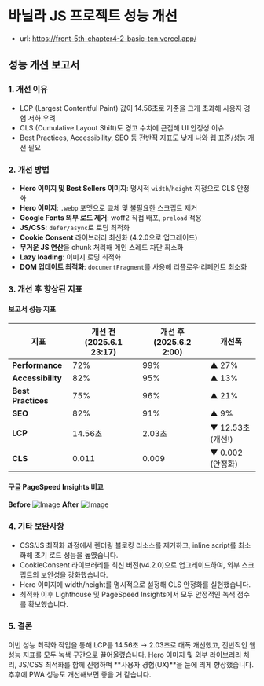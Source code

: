 # 바닐라 JS 프로젝트 성능 개선

- url: https://front-5th-chapter4-2-basic-ten.vercel.app/

## 성능 개선 보고서

### 1. 개선 이유

- LCP (Largest Contentful Paint) 값이 14.56초로 기준을 크게 초과해 사용자 경험 저하 우려
- CLS (Cumulative Layout Shift)도 경고 수치에 근접해 UI 안정성 이슈
- Best Practices, Accessibility, SEO 등 전반적 지표도 낮게 나와 웹 표준/성능 개선 필요

### 2. 개선 방법

- **Hero 이미지 및 Best Sellers 이미지**: 명시적 `width`/`height` 지정으로 CLS 안정화
- **Hero 이미지**: `.webp` 포맷으로 교체 및 불필요한 스크립트 제거
- **Google Fonts 외부 로드 제거**: woff2 직접 배포, `preload` 적용
- **JS/CSS**: `defer/async`로 로딩 최적화
- **Cookie Consent** 라이브러리 최신화 (4.2.0으로 업그레이드)
- **무거운 JS 연산**을 chunk 처리해 메인 스레드 차단 최소화
- **Lazy loading**: 이미지 로딩 최적화
- **DOM 업데이트 최적화**: `documentFragment`를 사용해 리플로우·리페인트 최소화

### 3. 개선 후 향상된 지표

#### 보고서 성능 지표

| 지표               | 개선 전 (2025.6.1 23:17) | 개선 후 (2025.6.2 2:00) | 개선폭            |
| ------------------ | ------------------------ | ----------------------- | ----------------- |
| **Performance**    | 72%                      | 99%                     | ▲ 27%             |
| **Accessibility**  | 82%                      | 95%                     | ▲ 13%             |
| **Best Practices** | 75%                      | 96%                     | ▲ 21%             |
| **SEO**            | 82%                      | 91%                     | ▲ 9%              |
| **LCP**            | 14.56초                  | 2.03초                  | ▼ 12.53초 (개선!) |
| **CLS**            | 0.011                    | 0.009                   | ▼ 0.002 (안정화)  |

#### 구글 PageSpeed Insights 비교

**Before**
![Image](https://github.com/user-attachments/assets/b7402b08-1fd0-4309-8263-110b3c09784c)
**After**
![Image](https://github.com/user-attachments/assets/c7e5d0c6-3263-42ac-830c-a375984939a7)

### 4. 기타 보완사항

- CSS/JS 최적화 과정에서 렌더링 블로킹 리소스를 제거하고, inline script를 최소화해 초기 로드 성능을 높였습니다.
- CookieConsent 라이브러리를 최신 버전(v4.2.0)으로 업그레이드하여, 외부 스크립트의 보안성을 강화했습니다.
- Hero 이미지에 width/height를 명시적으로 설정해 CLS 안정화를 실현했습니다.
- 최적화 이후 Lighthouse 및 PageSpeed Insights에서 모두 안정적인 녹색 점수를 확보했습니다.

### 5. 결론

이번 성능 최적화 작업을 통해 LCP를 14.56초 → 2.03초로 대폭 개선했고, 전반적인 웹 성능 지표를 모두 녹색 구간으로 끌어올렸습니다.
Hero 이미지 및 외부 라이브러리 처리, JS/CSS 최적화를 함께 진행하며 **사용자 경험(UX)**을 눈에 띄게 향상했습니다.
추후에 PWA 성능도 개선해보면 좋을 거 같습니다.
